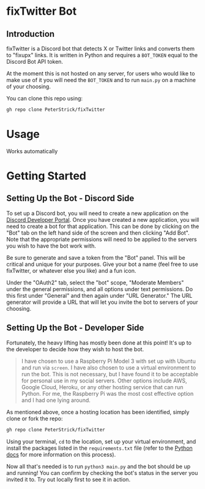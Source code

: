 # fixTwitter Bot

## Introduction
fixTwitter is a Discord bot that detects X or Twitter links and converts them to "fixupx" links. It is written in Python and requires a `BOT_TOKEN` equal to the Discord Bot API token.

At the moment this is not hosted on any server, for users who would like to make use of it you will need the `BOT_TOKEN` and to run `main.py` on a machine of your choosing.

You can clone this repo using:

```bash
gh repo clone PeterStrick/fixTwitter
```

# Usage

Works automatically

# Getting Started

## Setting Up the Bot - Discord Side

To set up a Discord bot, you will need to create a new application on the [Discord Developer Portal](https://discord.com/developers/applications). Once you have created a new application, you will need to create a bot for that application. This can be done by clicking on the "Bot" tab on the left hand side of the screen and then clicking "Add Bot". Note that the appropriate permissions will need to be applied to the servers you wish to have the bot work with.

Be sure to generate and save a token from the "Bot" panel. This will be critical and unique for your purposes. Give your bot a name (feel free to use fixTwitter, or whatever else you like) and a fun icon.

Under the "OAuth2" tab, select the "bot" scope, "Moderate Members" under the general permissions, and all options under text permissions. Do this first under "General" and then again under "URL Generator." The URL generator will provide a URL that will let you invite the bot to servers of your choosing.

## Setting Up the Bot - Developer Side

Fortunately, the heavy lifting has mostly been done at this point! It's up to the developer to decide how they wish to host the bot.

> I have chosen to use a Raspberry Pi Model 3 with set up with Ubuntu and run via `screen`. I have also chosen to use a virtual environment to run the bot. This is not necessary, but I have found it to be acceptable for personal use in my social servers. Other options include AWS, Google Cloud, Heroku, or any other hosting service that can run Python. For me, the Raspberry Pi was the most cost effective option and I had one lying around.

As mentioned above, once a hosting location has been identified, simply clone or fork the repo:

```bash
gh repo clone PeterStrick/fixTwitter
```

Using your terminal, `cd` to the location, set up your virtual environment, and install the packages listed in the `requirements.txt` file (refer to the [Python docs](https://packaging.python.org/en/latest/guides/installing-using-pip-and-virtual-environments/#using-requirements-files) for more information on this process).

Now all that's needed is to run `python3 main.py` and the bot should be up and running! You can confirm by checking the bot's status in the server you invited it to. Try out locally first to see it in action.
